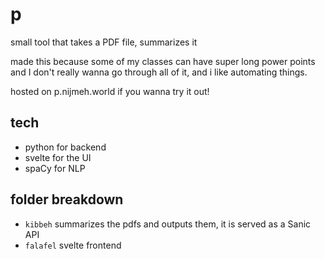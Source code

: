 # p

small tool that takes a PDF file, summarizes it

made this because some of my classes can have super long power points and I don't really wanna go through all of it, and i like automating things.

hosted on p.nijmeh.world if you wanna try it out!

## tech
- python for backend
- svelte for the UI
- spaCy for NLP

## folder breakdown
- `kibbeh` summarizes the pdfs and outputs them, it is served as a Sanic API
- `falafel` svelte frontend

